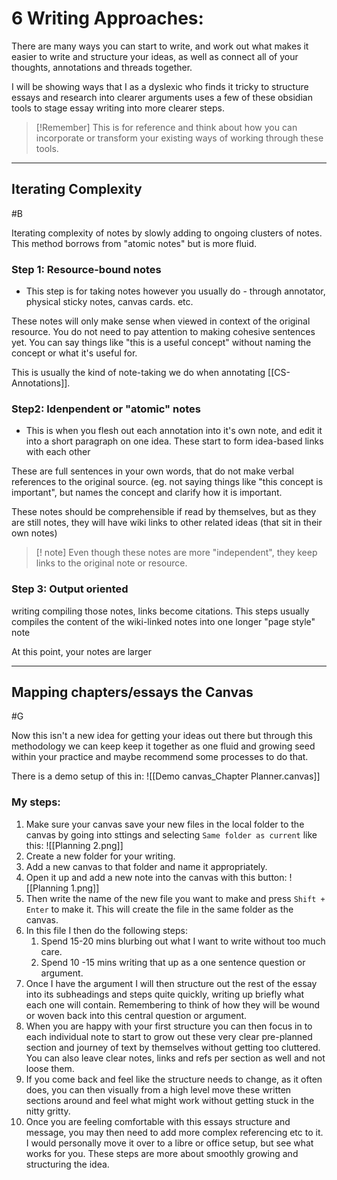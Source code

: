 # 6 Writing Approaches:

There are many ways you can start to write, and work out what makes it easier to write and structure your ideas, as well as connect all of your thoughts, annotations and threads together.

I will be showing ways that I as a dyslexic who finds it tricky to structure essays and research into clearer arguments uses a few of these obsidian tools to stage essay writing into more clearer steps.

>[!Remember]
>This is for reference and think about how you can incorporate or transform your existing ways of working through these tools.

---
## Iterating Complexity
#B

Iterating complexity of notes by slowly adding to ongoing clusters of notes. This method borrows from "atomic notes" but is more fluid.
### Step 1: Resource-bound notes 

- This step is for taking notes however you usually do - through annotator, physical sticky notes, canvas cards. etc. 

These notes will only make sense when viewed in context of the original resource. You do not need to pay attention to making cohesive sentences yet. You can say things like "this is a useful concept" without naming the concept or what it's useful for.

This is usually the kind of note-taking we do when annotating [[CS-Annotations]].
### Step2: Idenpendent or "atomic" notes

- This is when you flesh out each annotation into it's own note, and edit it into a short paragraph on one idea. These start to form idea-based links with each other

These are full sentences in your own words, that do not make verbal references to the original source. (eg. not saying things like "this concept is important", but names the concept and clarify how it is important.  

These notes should be comprehensible if read by themselves, but as they are still notes, they will have wiki links to other related ideas (that sit in their own notes)

> [! note]
> Even though these notes are more "independent", they keep links to the original note or resource.

### Step 3: Output oriented 

writing compiling those notes, links become citations. This steps usually compiles the content of the wiki-linked notes into one longer "page style" note

At this point, your notes are larger

---
## Mapping chapters/essays the Canvas
#G

Now this isn't a new idea for getting your ideas out there but through this methodology we can keep keep it together as one fluid and growing seed within your practice and maybe recommend some processes to do that.

There is a demo setup of this in: ![[Demo canvas_Chapter Planner.canvas]]

### My steps:

1. Make sure your canvas save your new files in the local folder to the canvas by going into sttings and selecting `Same folder as current` like this: ![[Planning 2.png]]
2. Create a new folder for your writing.
3. Add a new canvas to that folder and name it appropriately.
4. Open it up and add a new note into the canvas with this button: ![[Planning 1.png]]
5. Then write the name of the new file you want to make and press `Shift + Enter` to make it. This will create the file in the same folder as the canvas.
6. In this file I then do the following steps:
	1. Spend 15-20 mins blurbing out what I want to write without too much care.
	2. Spend 10 -15 mins writing that up as a one sentence question or argument.
7. Once I have the argument I will then structure out the rest of the essay into its subheadings and steps quite quickly, writing up briefly what each one will contain. Remembering to think of how they will be wound or woven back into this central question or argument. 
8. When you are happy with your first structure you can then focus in to each individual note to start to grow out these very clear pre-planned section and journey of text by themselves without getting too cluttered. You can also leave clear notes, links and refs per section as well and not loose them.
10. If you come back and feel like the structure needs to change, as it often does, you can then visually from a high level move these written sections around and feel what might work without getting stuck in the nitty gritty.
11. Once you are feeling comfortable with this essays structure and message, you may then need to add more complex referencing etc to it. I would personally move it over to a libre or office setup, but see what works for you. These steps are more about smoothly growing and structuring the idea.
